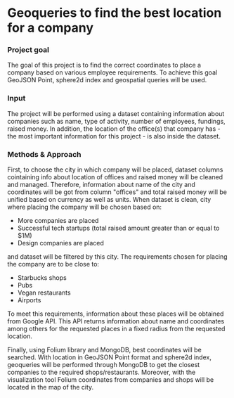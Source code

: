 # Geoqueries to find the best location for a company

### Project goal
The goal of this project is to find the correct coordinates to place a company based on various employee requirements. To achieve this goal GeoJSON Point, sphere2d index and geospatial queries will be used.

### Input
The project will be performed using a dataset containing information about companies such as name, type of activity, number of employees, fundings, raised money. In addition, the location of the office(s) that company has - the most important information for this project - is also inside the dataset.

### Methods & Approach
First, to choose the city in which company will be placed, dataset columns cointaining info about location of offices and raised money will be cleaned and managed. Therefore, information about name of the city and coordinates will be got from column "offices" and total raised money will be unified based on currency as well as units. When dataset is clean, city where placing the company will be chosen based on:
  - More companies are placed
  - Successful tech startups (total raised amount greater than or equal to $1M)
  - Design companies are placed
  
and dataset will be filtered by this city. The requirements chosen for placing the company are to be close to:
  - Starbucks shops
  - Pubs
  - Vegan restaurants
  - Airports

To meet this requirements, information about these places will be obtained from Google API. This API returns information about name and coordinates among others for the requested places in a fixed radius from the requested location.

Finally, using Folium library and MongoDB, best coordinates will be searched. With location in GeoJSON Point format and sphere2d index, geoqueries will be performed through MongoDB to get the closest companies to the required shops/restaurants. Moreover, with the visualization tool Folium coordinates from companies and shops will be located in the map of the city.
